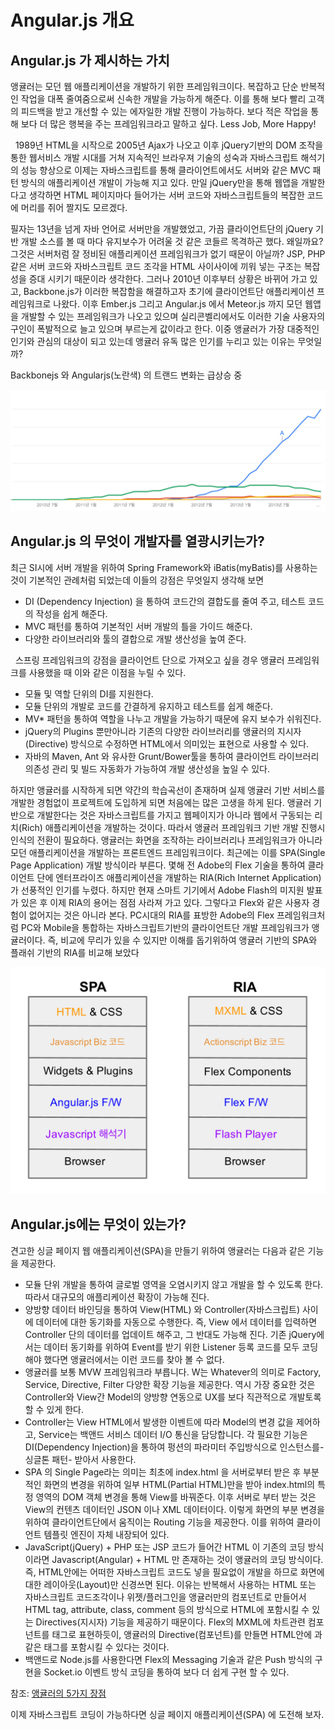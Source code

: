 # Angular.js 개요

## Angular.js 가 제시하는 가치

앵귤러는 모던 웹 애플리케이션을 개발하기 위한 프레임워크이다. 복잡하고 단순 반복적인 작업을 대폭 줄여줌으로써 신속한 개발을 가능하게 해준다. 이를 통해 보다 빨리 고객의 피드백을 받고 개선할 수 있는 에자일한 개발 진행이 가능하다. 보다 적은 작업을 통해 보다 더 많은 행복을 주는 프레임워크라고 말하고 싶다. Less Job, More Happy!

 
1989년 HTML을 시작으로 2005년 Ajax가 나오고 이후 jQuery기반의 DOM 조작을 통한 웹서비스 개발 시대를 거쳐 지속적인 브라우져 기술의 성숙과 자바스크립트 해석기의 성능 향상으로 이제는 자바스크립트를 통해 클라이언트에서도 서버와 같은 MVC 패턴 방식의 애플리케이션 개발이 가능해 지고 있다. 만일 jQuery만을 통해 웹앱을 개발한다고 생각하면 HTML 페이지마다 들어가는 서버 코드와 자바스크립트들의 복잡한 코드에 머리를 쥐어 짤지도 모르겠다.

필자는 13년을 넘게 자바 언어로 서버만을 개발했었고, 가끔 클라이언트단의 jQuery 기반 개발 소스를 볼 때 마다 유지보수가 어려울 것 같은 코들르 목격하곤 했다. 왜일까요? 그것은 서버처럼 잘 정비된 애플리케이션 프레임워크가 없기 때문이 아닐까? JSP, PHP 같은 서버 코드와 자바스크립트 코드 조각을 HTML 사이사이에 끼워 넣는 구조는 복잡성을 증대 시키기 때문이라 생각한다. 그러나 2010년 이후부터 상황은 바뀌어 가고 있고, Backbone.js가 이러한 복잡함을 해결하고자 초기에 클라이언트단 애플리케이션 프레임워크로 나왔다. 이후 Ember.js 그리고 Angular.js 에서 Meteor.js 까지 모던 웹앱을 개발할 수 있는 프레임워크가 나오고 있으며 실리콘벨리에서도 이러한 기술 사용자의 구인이 폭발적으로 늘고 있으며 부르는게 값이라고 한다. 이중 앵귤러가 가장 대중적인 인기와 관심의 대상이 되고 있는데 앵귤러 유독 많은 인기를 누리고 있는 이유는 무엇일까?

Backbonejs 와 Angularjs(노란색) 의 트랜드 변화는 급상승 중  

![그림 1 Angular.js 와 Backbone.js Trend](./images/spa_angular_trend.png)


## Angular.js 의 무엇이 개발자를 열광시키는가?

최근 SI시에 서버 개발을 위하여 Spring Framework와 iBatis(myBatis)를 사용하는 것이 기본적인 관례처럼 되었는데 이들의 강점은 무엇일지 생각해 보면

  - DI (Dependency Injection) 을 통하여 코드간의 결합도를 줄여 주고, 테스트 코드의 작성을 쉽게 해준다. 
  - MVC 패턴를 통하여 기본적인 서버 개발의 틀을 가이드 해준다. 
  - 다양한 라이브러리와 툴의 결합으로 개발 생산성을 높여 준다.

 
스프링 프레임워크의 강점을 클라이언트 단으로 가져오고 싶을 경우 앵귤러 프레임워크를 사용했을 때 이와 같은 이점을 누릴 수 있다.

  - 모듈 및 역할 단위의 DI를 지원한다. 
  - 모듈 단위의 개발로 코드를 간결하게 유지하고 테스트를 쉽게 해준다. 
  - MV* 패턴을 통하여 역할을 나누고 개발을 가능하기 때문에 유지 보수가 쉬워진다. 
  - jQuery의 Plugins 뿐만아니라 기존의 다양한 라이브러리를 앵귤러의 지시자(Directive) 방식으로 수정하면 HTML에서 의미있는 표현으로 사용할 수 있다.
  - 자바의 Maven, Ant 와 유사한 Grunt/Bower툴을 통하여 클라이언트 라이브러리 의존성 관리 및 빌드 자동화가 가능하여 개발 생산성을 높일 수 있다.

하지만 앵귤러를 시작하게 되면 약간의 학습곡선이 존재하며 실제 앵귤러 기반 서비스를 개발한 경험없이 프로젝트에 도입하게 되면 처음에는 많은 고생을 하게 된다. 앵귤러 기반으로 개발한다는 것은 자바스크립트를 가지고 웹페이지가 아니라 웹에서 구동되는 리치(Rich) 애플리케이션을 개발하는 것이다. 따라서 앵귤러 프레임워크 기반 개발 진행시 인식의 전환이 필요하다. 앵귤러는 화면을 조작하는 라이브러리나 프레임워크가 아니라 모던 애플리케이션을 개발하는 프론트엔드 프레임워크이다. 최근에는 이를 SPA(Single Page Application) 개발 방식이라 부른다. 몇해 전 Adobe의 Flex 기술을 통하여 클라이언트 단에 엔터프라이즈 애플리케이션을 개발하는 RIA(Rich Internet Application)가 선풍적인 인기를 누렸다. 하지만 현재 스마트 기기에서 Adobe Flash의 미지원 발표가 있은 후 이제 RIA의 용어는 점점 사라져 가고 있다. 그렇다고 Flex와 같은 사용자 경험이 없어지는 것은 아니라 본다. PC시대의 RIA를 표방한 Adobe의 Flex 프레임워크처럼 PC와 Mobile을 통합하는 자바스크립트기반의 클라이언트단 개발 프레임워크가 앵귤러이다. 즉, 비교에 무리가 있을 수 있지만 이해를 돕기위하여 앵귤러 기반의 SPA와 플래쉬 기반의 RIA를 비교해 보았다 

![그림 2 SPA vs RIA 비교](./images/spa_angular_vs_ria.png)


## Angular.js에는 무엇이 있는가?

견고한 싱글 페이지 웹 애플리케이션(SPA)을 만들기 위하여 앵귤러는 다음과 같은 기능을 제공한다.

  - 모듈 단위 개발을 통하여 글로벌 영역을 오염시키지 않고 개발을 할 수 있도록 한다. 따라서 대규모의 애플리케이션 확장이 가능해 진다.   
  - 양방향 데이터 바인딩을 통하여 View(HTML) 와 Controller(자바스크립트) 사이에 데이터에 대한 동기화를 자동으로 수행한다. 즉, View 에서 데이터를 입력하면 Controller 단의 데이터를 업데이트 해주고, 그 반대도 가능해 진다. 기존 jQuery에서는 데이터 동기화를 위하여 Event를 받기 위한 Listener 등록 코드를 모두 코딩해야 했다면 앵귤러에서는 이런 코드를 찾아 볼 수 없다.   
  - 앵귤러를 보통 MVW 프레임워크라 부릅니다. W는 Whatever의 의미로 Factory, Service, Directive, Filter 다양한 확장 기능을 제공한다. 역시 가장 중요한 것은 Controller와 View간 Model의 양방향 연동으로 UX를 보다 직관적으로 개발토록 할 수 있게 한다.   
  - Controller는 View HTML에서 발생한 이벤트에 따라 Model의 변경 값을 제어하고, Service는 백앤드 서비스 데이터 I/O 통신을 담당합니다. 각 필요한 기능은 DI(Dependency Injection)을 통하여 펑션의 파라미터 주입방식으로 인스턴스를-싱글톤 패턴- 받아서 사용한다.   
  - SPA 의 Single Page라는 의미는 최초에 index.html 을 서버로부터 받은 후 부분적인 화면의 변경을 위하여 일부 HTML(Partial HTML)만을 받아 index.html의 특정 영역의 DOM 객체 변경을 통해 View를 바꿔준다. 이후 서버로 부터 받는 것은 View의 컨텐츠 데이터인 JSON 이나 XML 데이터이다. 이렇게 화면의 부분 변경을 위하여 클라이언트단에서 움직이는 Routing 기능을 제공한다. 이를 위하여 클라이언트 템플릿 엔진이 자체 내장되어 있다. 
  - JavaScript(jQuery) + PHP 또는 JSP 코드가 들어간 HTML 이 기존의 코딩 방식이라면 Javascript(Angular) + HTML 만 존재하는 것이 앵귤러의 코딩 방식이다. 즉, HTML안에는 어떠한 자바스크립트 코드도 넣을 필요없이 개발을 하므로 화면에 대한 레이아웃(Layout)만 신경쓰면 된다. 이유는 반복해서 사용하는 HTML 또는 자바스크립트 코드조각이나 위젯/플러그인을 앵귤러만의 컴포넌트로 만들어서 HTML tag, attribute, class, comment 등의 방식으로 HTML에 포함시킬 수 있는 Directives(지시자) 기능을 제공하기 때문이다. Flex의 MXML에 차트관련 컴포넌트를 <Line> 태그로 표현하듯이, 앵귤러의 Directive(컴포넌트)를 만들면 HTML안에 <Line> 과 같은 태그를 포함시킬 수 있다는 것이다. 
  - 백앤드로 Node.js를 사용한다면 Flex의 Messaging 기술과 같은 Push 방식의 구현을 Socket.io 이벤트 방식 코딩을 통하여 보다 더 쉽게 구현 할 수 있다.

참조: [앵귤러의 5가지 장점](http://net.tutsplus.com/tutorials/javascript-ajax/5-awesome-angularjs-features/)

이제 자바스크립트 코딩이 가능하다면 싱글 페이지 애플리케이션(SPA) 에 도전해 보자.
